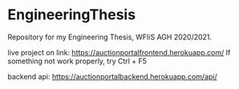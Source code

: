 # EngineeringThesis
Repository for my Engineering Thesis, WFIiS AGH 2020/2021.

live project on link: https://auctionportalfrontend.herokuapp.com/
If something not work properly, try Ctrl + F5

backend api: https://auctionportalbackend.herokuapp.com/api/
